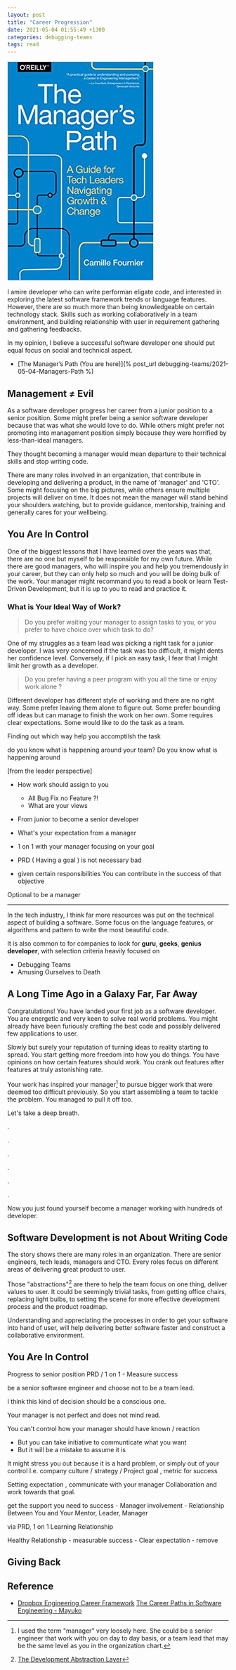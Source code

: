 ```yaml
---
layout: post
title: "Career Progression"
date: 2021-05-04 01:55:49 +1300
categories: debugging-teams
tags: read
---
```


![The Manager's Path](/assets/book/the-managers-path.jpg)

I amire developer who can write performan eligate code, and interested in exploring the latest software framework trends or language features. However, there are so much more than being knowledgeable on certain technology stack. Skills such as working collaboratively in a team environment, and building relationship with user in requirement gathering and gathering feedbacks.

In my opinion, I believe a successful software developer one should put equal focus on social and technical aspect.

- [The Manager’s Path (You are here)](% post_url debugging-teams/2021-05-04-Managers-Path %)

## Management ≠ Evil

As a software developer progress her career from a junior position to a senior position. Some might prefer being a senior software developer because that was what she would love to do. While others might prefer not promoting into management position simply because they were horrified by less-than-ideal managers.

They thought becoming a manager would mean departure to their technical skills and stop writing code.

There are many roles involved in an organization, that contribute in developing and delivering a product, in the name of 'manager' and 'CTO'. Some might focusing on the big pictures, while others ensure multiple projects will deliver on time. It does not mean the manager will stand behind your shoulders watching, but to provide guidance, mentorship, training and generally cares for your wellbeing.

## You Are In Control

One of the biggest lessons that I have learned over the years was that, there are no one but myself to be responsible for my own future. While there are good managers, who will inspire you and help you tremendously in your career, but they can only help so much and you will be doing bulk of the work. Your manager might recommand you to read a book or learn Test-Driven Development, but it is up to you to read and practice it.

### What is Your Ideal Way of Work?

> Do you prefer waiting your manager to assign tasks to you, or you prefer to have choice over which task to do?

One of my struggles as a team lead was picking a right task for a junior developer. I was very concerned if the task was too difficult, it might dents her confidence level. Conversely, if I pick an easy task, I fear that I might limit her growth as a developer.

> Do you prefer having a peer program with you all the time or enjoy work alone ?

Different developer has different style of working and there are no right way. Some prefer leaving them alone to figure out. Some prefer bounding off ideas but can manage to finish the work on her own. Some requires clear expectations. Some would like to do the task as a team.

Finding out which way help you accomptilsh the task

do you know what is happening around your team? Do you know what is happening around

[from the leader perspective]

- How work should assign to you
  - All Bug Fix no Feature ?!
  - What are your views
- From junior to become a senior developer
- What's your expectation from a manager

- 1 on 1 with your manager focusing on your goal

- PRD ( Having a goal ) is not necessary bad

- given certain responsibilities
  You can contribute in the success of that objective

Optional to be a manager

---

In the tech industry, I think far more resources was put on the technical aspect of building a software. Some focus on the language features, or algorithms and pattern to write the most beautiful code.

It is also common to for companies to look for **guru**, **geeks**, **genius developer**, with selection criteria heavily focused on

- Debugging Teams
- Amusing Ourselves to Death

## A Long Time Ago in a Galaxy Far, Far Away

Congratulations! You have landed your first job as a software developer. You are energetic and very keen to solve real world problems. You might already have been furiously crafting the best code and possibly delivered few applications to user.

Slowly but surely your reputation of turning ideas to reality starting to spread. You start getting more freedom into how you do things. You have opinions on how certain features should work. You crank out features after features at truly astonishing rate.

Your work has inspired your manager[^1] to pursue bigger work that were deemed too difficult previously. So you start assembling a team to tackle the problem. You managed to pull it off too.

Let's take a deep breath.

.

.

.

.

.

.

Now you just found yourself become a manager working with hundreds of developer.

## Software Development is not About Writing Code

The story shows there are many roles in an organization. There are senior engineers, tech leads, managers and CTO. Every roles focus on different areas of delivering great product to user.

Those "abstractions"[^2] are there to help the team focus on one thing, deliver values to user. It could be seemingly trivial tasks, from getting office chairs, replacing light bulbs, to setting the scene for more effective development process and the product roadmap.

Understanding and appreciating the processes in order to get your software into hand of user, will help delivering better software faster and construct a collaborative environment.

## You Are In Control

Progress to senior position
PRD / 1 on 1 - Measure success

be a senior software engineer and choose not to be a team lead.

I think this kind of decision should be a conscious one.

Your manager is not perfect and does not mind read.

You can't control how your manager should have known / reaction

- But you can take initiative to communticate what you want
- But it will be a mistake to assume it is

It might stress you out because it is a hard problem, or simply out of your control
I.e. company culture / strategy / Project goal , metric for success

Setting expectation , communicate with your manager
Collaboration and work towards that goal.

get the support you need to success - Manager involvement - Relationship
Between You and Your Mentor, Leader, Manager

via
PRD,
1 on 1
Learning Relationship

Healthy Relationship - measurable success - Clear expectation - remove

## Giving Back

## Reference

- [Dropbox Engineering Career Framework](https://dropbox.github.io/dbx-career-framework/overview.html)
[The Career Paths in Software Engineering - Mayuko](https://youtu.be/JAkGtHz9MLc)

[^1]: I used the term "manager" very loosely here. She could be a senior engineer that work with you on day to day basis, or a team lead that may be the same level as you in the organization chart.
[^2]: [The Development Abstraction Layer](https://www.joelonsoftware.com/2006/04/11/the-development-abstraction-layer-2/)
